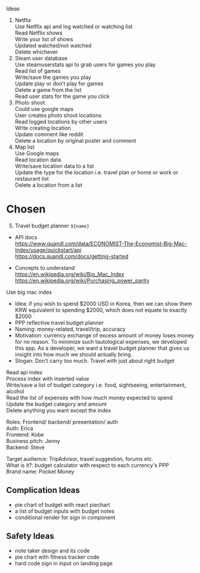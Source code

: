 Ideas  
1.	Netflix  
Use Netflix api and log watched or watching list  
Read Netflix shows  
Write your list of shows  
Updated watched/not watched  
Delete whichever  
2.	Steam user database  
Use steamuserstats api to grab users for games you play  
Read list of games  
Write/save the games you play  
Update play or don’t play for games  
Delete a game from the list  
Read user stats for the game you click  
3.	Photo shoot  
Could use google maps  
User creates photo shoot locations   
Read logged locations by other users   
Write creating location  
Update comment like reddit  
Delete a location by original poster and comment  
4.	Map list  
Use Google maps  
Read location data  
Write/save location data to a list  
Update the type for the location i.e. travel plan or home or work or restaurant list  
Delete a location from a list  

# Chosen  
5.	Travel budget planner  `${name}`  

* API docs  
https://www.quandl.com/data/ECONOMIST-The-Economist-Big-Mac-Index/usage/quickstart/api  
https://docs.quandl.com/docs/getting-started  

* Concepts to understand  
https://en.wikipedia.org/wiki/Big_Mac_Index  
https://en.wikipedia.org/wiki/Purchasing_power_parity  

Use big mac index  
*	Idea: if you wish to spend $2000 USD in Korea, then we can show them KRW equivalent to spending $2000, which does not equate to exactly $2000  
*	PPP reflective travel budget planner  
*	Naming: money-related, travel/trip, accuracy  
*	Motivation: currency exchange of excess amount of money loses money for no reason. To minimize such tautological expenses, we developed this app. As a developer, we want a travel budget planner that gives us insight into how much we should actually bring.  
*	Slogan: Don’t carry too much. Travel with just about right budget  

Read api index  
Process index with inserted value  
Write/save a list of budget category i.e. food, sightseeing, entertainment, alcohol  
Read the list of expenses with how much money expected to spend  
Update the budget category and amount  
Delete anything you want except the index  

Roles: 
Frontend/ backend/ presentation/ auth  
Auth: Erica  
Frontend: Kobe  
Business pitch: Jenny  
Backend: Steve  

Target audience: TripAdvisor, travel suggestion, forums etc.   
What is it?: budget calculator with respect to each currency's PPP  
Brand name: Pocket Money  

## Complication Ideas 
* pie chart of budget with react piechart
* a list of budget inputs with budget notes  
* conditional render for sign in component  

## Safety Ideas 
* note taker design and its code  
* pie chart with fitness tracker code  
* hard code sign in input on landing page  


